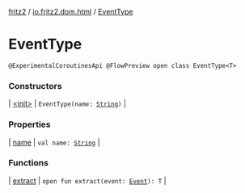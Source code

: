 [fritz2](../../index.md) / [io.fritz2.dom.html](../index.md) / [EventType](./index.md)

# EventType

`@ExperimentalCoroutinesApi @FlowPreview open class EventType<T>`

### Constructors

| [&lt;init&gt;](-init-.md) | `EventType(name: `[`String`](https://kotlinlang.org/api/latest/jvm/stdlib/kotlin/-string/index.html)`)` |

### Properties

| [name](name.md) | `val name: `[`String`](https://kotlinlang.org/api/latest/jvm/stdlib/kotlin/-string/index.html) |

### Functions

| [extract](extract.md) | `open fun extract(event: `[`Event`](https://kotlinlang.org/api/latest/jvm/stdlib/org.w3c.dom.events/-event/index.html)`): T` |

